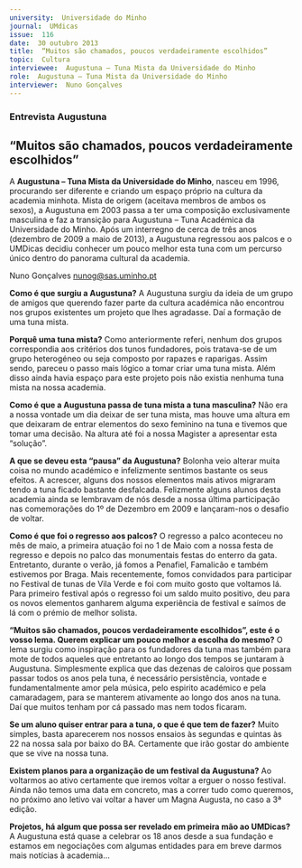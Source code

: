 ```yaml
---
university:  Universidade do Minho
journal:  UMdicas
issue:  116
date:  30 outubro 2013
title:  “Muitos são chamados, poucos verdadeiramente escolhidos”
topic:  Cultura
interviewee:  Augustuna – Tuna Mista da Universidade do Minho
role:  Augustuna – Tuna Mista da Universidade do Minho
interviewer:  Nuno Gonçalves
---
```



### Entrevista Augustuna

## “Muitos são chamados, poucos verdadeiramente escolhidos”

A **Augustuna – Tuna Mista da Universidade do Minho**, nasceu em 1996, procurando ser diferente e criando um espaço próprio na cultura da academia minhota. Mista de origem (aceitava membros de ambos os sexos), a Augustuna em 2003 passa a ter uma composição exclusivamente masculina e faz a transição para Augustuna – Tuna Académica da Universidade do Minho. Após um interregno de cerca de três anos (dezembro de 2009 a maio de 2013), a Augustuna regressou aos palcos e o UMDicas decidiu conhecer um pouco melhor esta tuna com um percurso único dentro do panorama cultural da academia.

Nuno Gonçalves
nunog@sas.uminho.pt

**Como é que surgiu a Augustuna?**
A Augustuna surgiu da ideia de um grupo de amigos que querendo fazer parte da cultura académica não encontrou nos grupos existentes um projeto que lhes agradasse. Daí a formação de uma tuna mista.

**Porquê uma tuna mista?**
Como anteriormente referi, nenhum dos grupos correspondia aos critérios dos tunos fundadores, pois tratava-se de um grupo heterogéneo ou seja composto por rapazes e raparigas. Assim sendo, pareceu o passo mais lógico a tomar criar uma tuna mista. Além disso ainda havia espaço para este projeto pois não existia nenhuma tuna mista na nossa academia.

**Como é que a Augustuna passa de tuna mista a tuna masculina?**
Não era a nossa vontade um dia deixar de ser tuna mista, mas houve uma altura em que deixaram de entrar elementos do sexo feminino na tuna e tivemos que tomar uma decisão. Na altura até foi a nossa Magister a apresentar esta “solução”.

**A que se deveu esta “pausa” da Augustuna?**
Bolonha veio alterar muita coisa no mundo académico e infelizmente sentimos bastante os seus efeitos. A acrescer, alguns dos nossos elementos mais ativos migraram tendo a tuna ficado bastante desfalcada. Felizmente alguns alunos desta academia ainda se lembravam de nós desde a nossa última participação nas comemorações do 1º de Dezembro em 2009 e lançaram-nos o desafio de voltar.

**Como é que foi o regresso aos palcos?**
O regresso a palco aconteceu no mês de maio, a primeira atuação foi no 1 de Maio com a nossa festa de regresso e depois no palco das monumentais festas do enterro da gata. Entretanto, durante o verão, já fomos a Penafiel, Famalicão e também estivemos por Braga. Mais recentemente, fomos convidados para participar no Festival de tunas de Vila Verde e foi com muito gosto que voltamos lá. Para primeiro festival após o regresso foi um saldo muito positivo, deu para os novos elementos ganharem alguma experiência de festival e saímos de lá com o prémio de melhor solista.

**“Muitos são chamados, poucos verdadeiramente escolhidos”, este é o vosso lema. Querem explicar um pouco melhor a escolha do mesmo?**
O lema surgiu como inspiração para os fundadores da tuna mas também para mote de todos aqueles que entretanto ao longo dos tempos se juntaram à Augustuna. Simplesmente explica que das dezenas de caloiros que possam passar todos os anos pela tuna, é necessário persistência, vontade e fundamentalmente amor pela música, pelo espirito académico e pela camaradagem, para se manterem ativamente ao longo dos anos na tuna. Daí que muitos tenham por cá passado mas nem todos ficaram.

**Se um aluno quiser entrar para a tuna, o que é que tem de fazer?**
Muito simples, basta aparecerem nos nossos ensaios às segundas e quintas às 22 na nossa sala por baixo do BA. Certamente que irão gostar do ambiente que se vive na nossa tuna.

**Existem planos para a organização de um festival da Augustuna?**
Ao voltarmos ao ativo certamente que iremos voltar a erguer o nosso festival. Ainda não temos uma data em concreto, mas a correr tudo como queremos, no próximo ano letivo vai voltar a haver um Magna Augusta, no caso a 3ª edição.

**Projetos, há algum que possa ser revelado em primeira mão ao UMDicas?**
A Augustuna está quase a celebrar os 18 anos desde a sua fundação e estamos em negociações com algumas entidades para em breve darmos mais notícias à academia…

